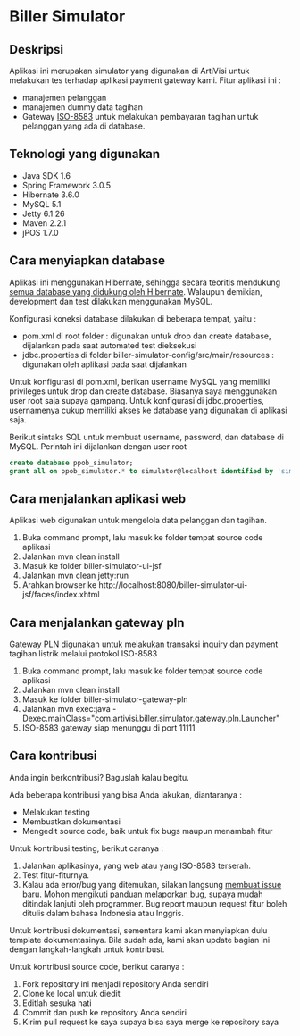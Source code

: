 Biller Simulator
================


Deskripsi
----------------

Aplikasi ini merupakan simulator yang digunakan di ArtiVisi untuk melakukan tes terhadap aplikasi payment gateway kami.
Fitur aplikasi ini :

*  manajemen pelanggan
*  manajemen dummy data tagihan
*  Gateway [ISO-8583](http://en.wikipedia.org/wiki/ISO_8583) untuk melakukan pembayaran tagihan untuk pelanggan yang ada di database.


Teknologi yang digunakan
------------------------

*  Java SDK 1.6
*  Spring Framework 3.0.5
*  Hibernate 3.6.0
*  MySQL 5.1
*  Jetty 6.1.26
*  Maven 2.2.1
*  jPOS 1.7.0

Cara menyiapkan database
-----------------------------
Aplikasi ini menggunakan Hibernate, sehingga secara teoritis mendukung [semua database yang didukung oleh Hibernate](http://docs.jboss.org/hibernate/core/3.6/reference/en-US/html/session-configuration.html#configuration-optional-dialects). Walaupun demikian, development dan test dilakukan menggunakan MySQL.

Konfigurasi koneksi database dilakukan di beberapa tempat, yaitu :
*  pom.xml di root folder : digunakan untuk drop dan create database, dijalankan pada saat automated test dieksekusi
*  jdbc.properties di folder biller-simulator-config/src/main/resources : digunakan oleh aplikasi pada saat dijalankan

Untuk konfigurasi di pom.xml, berikan username MySQL yang memiliki privileges untuk drop dan create database. Biasanya saya menggunakan user root saja supaya gampang.
Untuk konfigurasi di jdbc.properties, usernamenya cukup memiliki akses ke database yang digunakan di aplikasi saja.

Berikut sintaks SQL untuk membuat username, password, dan database di MySQL. Perintah ini dijalankan dengan user root

```sql
create database ppob_simulator;
grant all on ppob_simulator.* to simulator@localhost identified by 'simulator';
```

Cara menjalankan aplikasi web
-----------------------------

Aplikasi web digunakan untuk mengelola data pelanggan dan tagihan.

1. Buka command prompt, lalu masuk ke folder tempat source code aplikasi
2. Jalankan mvn clean install
3. Masuk ke folder biller-simulator-ui-jsf
4. Jalankan mvn clean jetty:run
5. Arahkan browser ke http://localhost:8080/biller-simulator-ui-jsf/faces/index.xhtml

Cara menjalankan gateway pln
-----------------------------

Gateway PLN digunakan untuk melakukan transaksi inquiry dan payment tagihan listrik melalui protokol ISO-8583

1. Buka command prompt, lalu masuk ke folder tempat source code aplikasi
2. Jalankan mvn clean install
3. Masuk ke folder biller-simulator-gateway-pln
4. Jalankan mvn exec:java -Dexec.mainClass="com.artivisi.biller.simulator.gateway.pln.Launcher"
5. ISO-8583 gateway siap menunggu di port 11111

Cara kontribusi
---------------
Anda ingin berkontribusi? Baguslah kalau begitu.

Ada beberapa kontribusi yang bisa Anda lakukan, diantaranya :

*  Melakukan testing
*  Membuatkan dokumentasi
*  Mengedit source code, baik untuk fix bugs maupun menambah fitur

Untuk kontribusi testing, berikut caranya :

1. Jalankan aplikasinya, yang web atau yang ISO-8583 terserah.
2. Test fitur-fiturnya.
3. Kalau ada error/bug yang ditemukan, silakan langsung [membuat issue baru](https://github.com/artivisi/biller-simulator/issues/new).
Mohon mengikuti [panduan melaporkan bug](http://endy.artivisi.com/blog/java/tips-melaporkan-error/), supaya mudah ditindak lanjuti oleh programmer.
Bug report maupun request fitur boleh ditulis dalam bahasa Indonesia atau Inggris.

Untuk kontribusi dokumentasi, sementara kami akan menyiapkan dulu template dokumentasinya.
Bila sudah ada, kami akan update bagian ini dengan langkah-langkah untuk kontribusi.

Untuk kontribusi source code, berikut caranya :

1. Fork repository ini menjadi repository Anda sendiri
2. Clone ke local untuk diedit
3. Editlah sesuka hati
4. Commit dan push ke repository Anda sendiri
5. Kirim pull request ke saya supaya bisa saya merge ke repository saya

